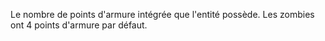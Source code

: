 Le nombre de points d'armure intégrée que l'entité possède. Les zombies ont 4 points d'armure par défaut.